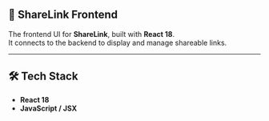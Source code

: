  

## 📌 ShareLink Frontend 

The frontend UI for **ShareLink**, built with **React 18**.  
It connects to the backend to display and manage shareable links.  

--- 

## 🛠️ Tech Stack
- **React 18**
- **JavaScript / JSX**  
 

 
